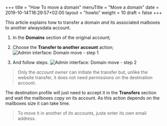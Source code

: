 +++
title = "How To move a domain"
menuTitle = "Move a domain"
date = 2019-10-14T16:29:57+02:00
layout = "howto"
weight = 10
draft = false
+++

This article explains how to transfer a domain _and_ its associated malboxes to another alwaysdata account.

1. In the **Domains** section of the original account;

2. Choose the **Transfer to another account** action;
![Admin interface: Domain move - step 1](/en/platform/domains/admin-panel_domain-move_en.png)
3. And follow steps.
![Admin interface: Domain move - step 2](/en/platform/domains/admin_panel_domain-move-2_en.png)

> Only the _account owner_ can initiate the transfer but, unlike the website transfer, it does not need permissions on the destination account.


The destination profile will just need to accept it in the **Transfers** section and wait the mailboxes copy on its account. As this action depends on the mailboxes size it can take time.


> To move it in another of _its_ accounts, juste enter its own email address.

